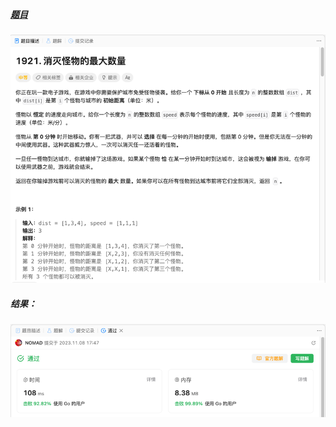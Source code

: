 ##### [题目](https://leetcode.cn/problems/eliminate-maximum-number-of-monsters/description/)
![pic](img.png)
##### 结果：
![pic](result.png)